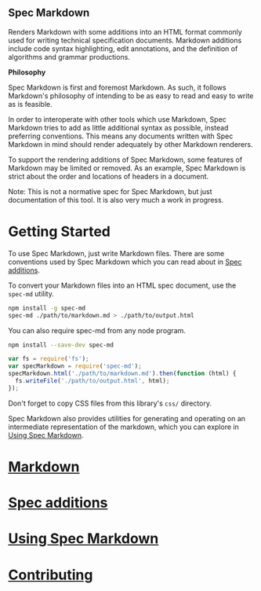 Spec Markdown
-------------

Renders Markdown with some additions into an HTML format commonly used for
writing technical specification documents. Markdown additions include code
syntax highlighting, edit annotations, and the definition of algorithms and
grammar productions.

**Philosophy**

Spec Markdown is first and foremost Markdown. As such, it follows Markdown's
philosophy of intending to be as easy to read and easy to write as is feasible.

In order to interoperate with other tools which use Markdown, Spec Markdown
tries to add as little additional syntax as possible, instead preferring
conventions. This means any documents written with Spec Markdown in mind should
render adequately by other Markdown renderers.

To support the rendering additions of Spec Markdown, some features of Markdown
may be limited or removed. As an example, Spec Markdown is strict about the
order and locations of headers in a document.

Note: This is not a normative spec for Spec Markdown, but just documentation of
this tool. It is also very much a work in progress.


# Getting Started

To use Spec Markdown, just write Markdown files. There are some conventions used
by Spec Markdown which you can read about in [Spec additions](#spec-additions).

To convert your Markdown files into an HTML spec document, use the `spec-md`
utility.

```sh
npm install -g spec-md
spec-md ./path/to/markdown.md > ./path/to/output.html
```

You can also require spec-md from any node program.

```sh
npm install --save-dev spec-md
```

```js
var fs = require('fs');
var specMarkdown = require('spec-md');
specMarkdown.html('./path/to/markdown.md').then(function (html) {
  fs.writeFile('./path/to/output.html', html);
});
```

Don't forget to copy CSS files from this library's `css/` directory.

Spec Markdown also provides utilities for generating and operating on an
intermediate representation of the markdown, which you can explore in
[Using Spec Markdown](#using-spec-markdown).


# [Markdown](./spec/Markdown.md)

# [Spec additions](./spec/SpecAdditions.md)

# [Using Spec Markdown](./spec/Usage.md)

# [Contributing](./CONTRIBUTING.md)
